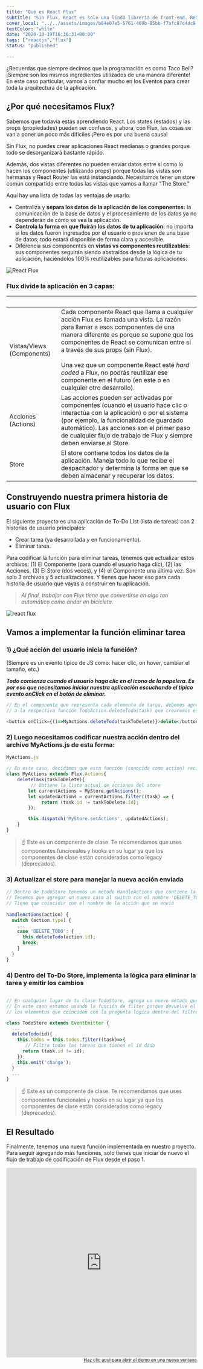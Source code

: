 ```yaml
---
title: "Qué es React Flux"
subtitle: "Sin Flux, React es solo una linda librería de front-end. React Flux lo convertirá en un marco de trabajo, que le dará a tu aplicación una estructura definida, ocupándose de la capa de procesamiento de datos y y mas cosas de flux."
cover_local: "../../assets/images/b84e07e5-5761-469b-85bb-f7afc87d4dc9.png"
textColor: "white"
date: "2020-10-19T16:36:31+00:00"
tags: ["reactjs","flux"]
status: "published"

---
```


¿Recuerdas que siempre decimos que la programación es como Taco Bell? ¡Siempre son los mismos ingredientes utilizados de una manera diferente! En este caso particular, vamos a confiar mucho en los Eventos para crear toda la arquitectura de la aplicación.

## ¿Por qué necesitamos Flux?

Sabemos que todavía estás aprendiendo React. Los states (estados) y las props (propiedades) pueden ser confusos, y ahora, con Flux, las cosas se van a poner un poco más difíciles ¡Pero es por una buena causa!

Sin Flux, no puedes crear aplicaciones React medianas o grandes porque todo se desorganizará bastante rápido.

Además, dos vistas diferentes no pueden enviar datos entre sí como lo hacen los componentes (utilizando props) porque todas las vistas son hermanas y React Router las está instanciando. Necesitamos tener un store común compartido entre todas las vistas que vamos a llamar "The Store."

Aquí hay una lista de todas las ventajas de usarlo:

+ Centraliza y **separa los datos de la aplicación de los componentes:** la comunicación de la base de datos y el procesamiento de los datos ya no dependerán de cómo se vea la aplicación.
+ **Controla la forma en que fluirán los datos de tu aplicación:** no importa si los datos fueron ingresados por el usuario o provienen de una base de datos; todo estará disponible de forma clara y accesible.
+ Diferencia sus componentes en **vistas vs componentes reutilizables:** sus componentes seguirán siendo abstraídos desde la lógica de tu aplicación, haciéndolos 100% reutilizables para futuras aplicaciones.

![React Flux](https://github.com/breatheco-de/content/blob/master/src/assets/images/aa1a5994-8de9-4d24-99ce-3a0d686c30bd.png?raw=true)

### Flux divide la aplicación en 3 capas:

|&nbsp;     |&nbsp;       |
|:-----------|:----------------|
Vistas/Views (Components)     |Cada componente React que llama a cualquier acción Flux es llamada una vista. La razón para llamar a esos componentes de una manera diferente es porque se supone que los componentes de React se comunican entre sí a través de sus props (sin Flux).<br> <br>Una vez que un componente React esté *hard coded* a Flux, no podrás reutilizar ese componente en el futuro (en este o en cualquier otro desarrollo).       |
|Acciones (Actions)       |Las acciones pueden ser activadas por componentes (cuando el usuario hace clic o interactúa con la aplicación) o por el sistema (por ejemplo, la funcionalidad de guardado automático).  Las acciones son el primer paso de cualquier flujo de trabajo de Flux y siempre deben enviarse al Store.      |
| Store     |El store contiene todos los datos de la aplicación. Maneja todo lo que recibe el despachador y determina la forma en que se deben almacenar y recuperar los datos.            |

## Construyendo nuestra primera historia de usuario con Flux

El siguiente proyecto es una aplicación de To-Do List (lista de tareas) con 2 historias de usuario principales:

+ Crear tarea (ya desarrollada y en funcionamiento).
+ Eliminar tarea.

Para codificar la función para eliminar tareas, tenemos que actualizar estos archivos: (1) El Componente (para cuando el usuario haga clic), (2) las Acciones, (3) El Store (dos veces), y (4) el Componente una última vez. Son solo 3 archivos y 5 actualizaciones. Y tienes que hacer eso para cada historia de usuario que vayas a construir en tu aplicación.

> *Al final, trabajar con Flux tiene que convertirse en algo tan automático como andar en bicicleta.*

![react flux](https://github.com/breatheco-de/content/blob/master/src/assets/images/77c93bfa-92cb-44e3-a7c5-c959e27c5ccc.jpeg?raw=true)

## Vamos a implementar la función eliminar tarea

### 1) ¿Qué acción del usuario inicia la función?

(Siempre es un evento típico de JS como: hacer clic, on hover, cambiar el tamaño, etc.)

***Todo comienza cuando el usuario haga clic en el icono de la papelera. Es por eso que necesitamos iniciar nuestra aplicación escuchando el típico evento onClick en el botón de eliminar.***

```javascript
// En el componente que representa cada elemento de tarea, debemos agregar un botón y también un activador onClick que llame 
// a la respectiva función TodoAction.deleteTodo(task) que crearemos en las acciones: 

<button onClick={()=>MyActions.deleteTodo(taskToDelete)}>delete</button>
```

### 2) Luego necesitamos codificar nuestra acción dentro del archivo MyActions.js de esta forma:

```javascript
MyActions.js

// En este caso, decidimos que esta función (conocida como action) recibirá el ID de la tarea que se eliminará
class MyActions extends Flux.Actions{
    deleteTask(taskToDelete){
         // Obtiene la lista actual de acciones del store
        let currentActions = MyStore.getActions();
        let updatedActions = currentActions.filter((task) => {
             return (task.id != taskToDelete.id);
        });

        this.dispatch('MyStore.setActions', updatedActions);
    }
}
```

> ☝ Este es un componente de clase. Te recomendamos que uses componentes funcionales y hooks en su lugar ya que los componentes de clase están considerados como legacy (deprecados).

### 3) Actualizar el store para manejar la nueva acción enviada

```javascript
// Dentro de todoStore tenemos un método HandleActions que contiene la lógica para manejar cada acción distribuida
// Tenemos que agregar un nuevo caso al switch con el nombre 'DELETE_TODO'  
// Tiene que coincidir con el nombre de la acción que se envió
  
handleActions(action) {
  switch (action.type) {
    ...
    case 'DELETE_TODO': {
      this.deleteTodo(action.id);
      break;
    }
  }
}
```

### 4) Dentro del To-Do Store, implementa la lógica para eliminar la tarea y emitir los cambios

```javascript

// En cualquier lugar de tu clase TodoStore, agrega un nuevo método que finalmente elimine la tarea del to-do list
// En este caso estamos usando la función de filter porque devuelve el mismo array pero solo con
// los elementos que coinciden con la pregunta lógica dentro del filtro (task.id != id) 

class TodoStore extends EventEmitter {
  ...
  deleteTodo(id){
    this.todos = this.todos.filter((task)=>{
       // Filtra todas las tareas que tienen el id dado
      return (task.id != id);
    });
    this.emit('change');
  }
  ...
}
```

> ☝ Este es un componente de clase. Te recomendamos que uses componentes funcionales y hooks en su lugar ya que los componentes de clase están considerados como legacy (deprecados).

## El Resultado

Finalmente, tenemos una nueva función implementada en nuestro proyecto. Para seguir agregando más funciones, solo tienes que iniciar de nuevo el flujo de trabajo de codificación de Flux desde el paso 1.

<iframe src="https://codesandbox.io/embed/j1nvpono23" style="width:100%; height:500px; border:0; border-radius: 4px; overflow:hidden;" sandbox="allow-modals allow-forms allow-popups allow-scripts allow-same-origin"></iframe>

<div align="right"><small><a href="https://codesandbox.io/embed/j1nvpono23">Haz clic aquí para abrir el demo en una nueva ventana</a></small></div>



